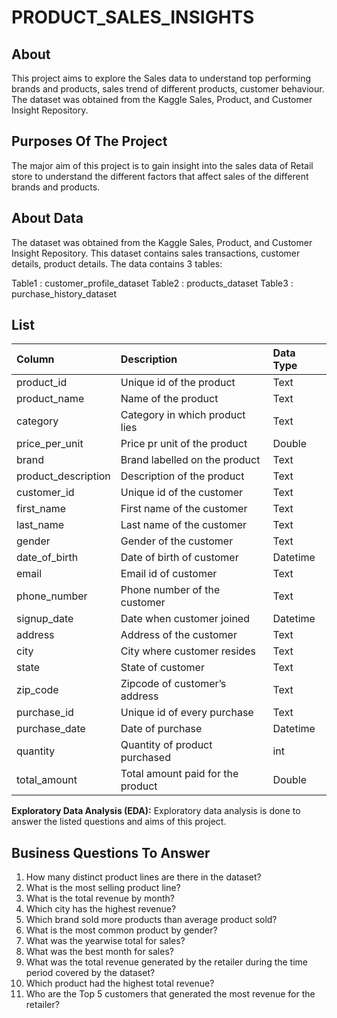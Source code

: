 # PRODUCT_SALES_INSIGHTS

## About

This project aims to explore the Sales data to understand top performing brands and products, sales trend of  different products, customer behaviour. The dataset was obtained from the Kaggle Sales, Product, and Customer Insight Repository.

## Purposes Of The Project

The major aim of  this  project is to gain insight into the sales data of Retail store to understand the different factors that affect sales of the different brands and products.

## About Data

The dataset was obtained from the Kaggle Sales, Product, and Customer Insight Repository. This dataset contains sales transactions, customer details, product details. The data contains 3 tables:

Table1 : customer_profile_dataset
Table2 : products_dataset
Table3 : purchase_history_dataset 
 
## List

| Column                  | Description                             | Data Type      |
| :---------------------- | :-------------------------------------- | :------------- |
|product_id	              |Unique id of the product	                |Text
|product_name	          |Name of the product	                    |Text
|category	              |Category in which product lies	        |Text
|price_per_unit	          |Price pr unit of the product	            |Double
|brand	                  |Brand labelled on the product	        |Text
|product_description	  |Description of the product	            |Text
|customer_id	          |Unique id of the customer	            |Text
|first_name	              |First name of the customer	            |Text
|last_name	              |Last name of the customer	            |Text
|gender	                  |Gender of the customer	                |Text
|date_of_birth	          |Date of birth of customer	            |Datetime
|email	                  |Email id of customer	                    |Text
|phone_number	          |Phone number of the customer	            |Text
|signup_date	          |Date when customer joined	            |Datetime
|address	              |Address of the customer	                |Text
|city	                  |City where customer resides	            |Text
|state	                  |State of customer	                    |Text
|zip_code	              |Zipcode of customer’s address	        |Text
|purchase_id	          |Unique id of every purchase	            |Text
|purchase_date	          |Date of purchase	                        |Datetime
|quantity	              |Quantity of product purchased	        |int
|total_amount	          |Total amount paid for the product	    |Double



**Exploratory Data Analysis (EDA):** Exploratory data analysis is done to answer the listed questions and aims of this project.

## Business Questions To Answer
1.	How many distinct product lines are there in the dataset?
2.	What is the most selling product line?
3.	What is the total revenue by month?
4.	Which city has the highest revenue?
5.	Which brand sold more products than average product sold?
6.	What is the most common product by gender?
7.	What was the yearwise total for sales?
8.	What was the best month for sales?
9.	What was the total revenue generated by the retailer during the time period covered by the dataset?
10.	Which product had the highest total revenue?
11.	Who are the Top 5 customers that generated the most revenue for the retailer?
